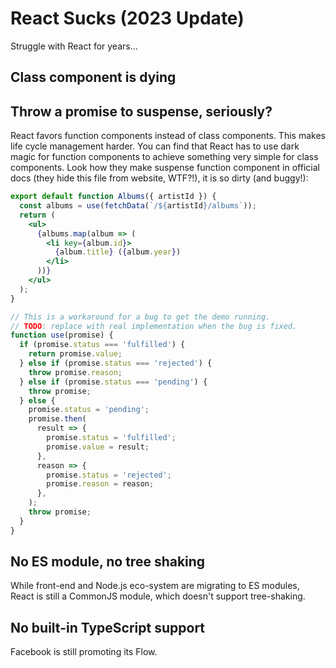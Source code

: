 # React Sucks (2023 Update)

Struggle with React for years...

## Class component is dying

## Throw a promise to suspense, seriously?

React favors function components instead of class components. This makes life cycle management harder. You can find that React has to use dark magic for function components to achieve something very simple for class components. Look how they make suspense function component in official docs (they hide this file from website, WTF?!), it is so dirty (and buggy!):

```jsx
export default function Albums({ artistId }) {
  const albums = use(fetchData(`/${artistId}/albums`));
  return (
    <ul>
      {albums.map(album => (
        <li key={album.id}>
          {album.title} ({album.year})
        </li>
      ))}
    </ul>
  );
}

// This is a workaround for a bug to get the demo running.
// TODO: replace with real implementation when the bug is fixed.
function use(promise) {
  if (promise.status === 'fulfilled') {
    return promise.value;
  } else if (promise.status === 'rejected') {
    throw promise.reason;
  } else if (promise.status === 'pending') {
    throw promise;
  } else {
    promise.status = 'pending';
    promise.then(
      result => {
        promise.status = 'fulfilled';
        promise.value = result;
      },
      reason => {
        promise.status = 'rejected';
        promise.reason = reason;
      },      
    );
    throw promise;
  }
}
```

## No ES module, no tree shaking

While front-end and Node.js eco-system are migrating to ES modules, React is still a CommonJS module, which doesn't support tree-shaking.

## No built-in TypeScript support

Facebook is still promoting its Flow.
